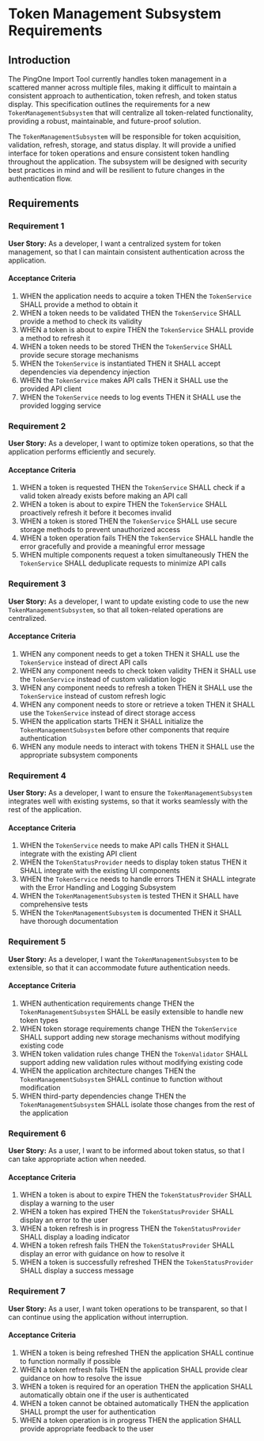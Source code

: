 # Token Management Subsystem Requirements

## Introduction

The PingOne Import Tool currently handles token management in a scattered manner across multiple files, making it difficult to maintain a consistent approach to authentication, token refresh, and token status display. This specification outlines the requirements for a new `TokenManagementSubsystem` that will centralize all token-related functionality, providing a robust, maintainable, and future-proof solution.

The `TokenManagementSubsystem` will be responsible for token acquisition, validation, refresh, storage, and status display. It will provide a unified interface for token operations and ensure consistent token handling throughout the application. The subsystem will be designed with security best practices in mind and will be resilient to future changes in the authentication flow.

## Requirements

### Requirement 1

**User Story:** As a developer, I want a centralized system for token management, so that I can maintain consistent authentication across the application.

#### Acceptance Criteria

1. WHEN the application needs to acquire a token THEN the `TokenService` SHALL provide a method to obtain it
2. WHEN a token needs to be validated THEN the `TokenService` SHALL provide a method to check its validity
3. WHEN a token is about to expire THEN the `TokenService` SHALL provide a method to refresh it
4. WHEN a token needs to be stored THEN the `TokenService` SHALL provide secure storage mechanisms
5. WHEN the `TokenService` is instantiated THEN it SHALL accept dependencies via dependency injection
6. WHEN the `TokenService` makes API calls THEN it SHALL use the provided API client
7. WHEN the `TokenService` needs to log events THEN it SHALL use the provided logging service

### Requirement 2

**User Story:** As a developer, I want to optimize token operations, so that the application performs efficiently and securely.

#### Acceptance Criteria

1. WHEN a token is requested THEN the `TokenService` SHALL check if a valid token already exists before making an API call
2. WHEN a token is about to expire THEN the `TokenService` SHALL proactively refresh it before it becomes invalid
3. WHEN a token is stored THEN the `TokenService` SHALL use secure storage methods to prevent unauthorized access
4. WHEN a token operation fails THEN the `TokenService` SHALL handle the error gracefully and provide a meaningful error message
5. WHEN multiple components request a token simultaneously THEN the `TokenService` SHALL deduplicate requests to minimize API calls

### Requirement 3

**User Story:** As a developer, I want to update existing code to use the new `TokenManagementSubsystem`, so that all token-related operations are centralized.

#### Acceptance Criteria

1. WHEN any component needs to get a token THEN it SHALL use the `TokenService` instead of direct API calls
2. WHEN any component needs to check token validity THEN it SHALL use the `TokenService` instead of custom validation logic
3. WHEN any component needs to refresh a token THEN it SHALL use the `TokenService` instead of custom refresh logic
4. WHEN any component needs to store or retrieve a token THEN it SHALL use the `TokenService` instead of direct storage access
5. WHEN the application starts THEN it SHALL initialize the `TokenManagementSubsystem` before other components that require authentication
6. WHEN any module needs to interact with tokens THEN it SHALL use the appropriate subsystem components

### Requirement 4

**User Story:** As a developer, I want to ensure the `TokenManagementSubsystem` integrates well with existing systems, so that it works seamlessly with the rest of the application.

#### Acceptance Criteria

1. WHEN the `TokenService` needs to make API calls THEN it SHALL integrate with the existing API client
2. WHEN the `TokenStatusProvider` needs to display token status THEN it SHALL integrate with the existing UI components
3. WHEN the `TokenService` needs to handle errors THEN it SHALL integrate with the Error Handling and Logging Subsystem
4. WHEN the `TokenManagementSubsystem` is tested THEN it SHALL have comprehensive tests
5. WHEN the `TokenManagementSubsystem` is documented THEN it SHALL have thorough documentation

### Requirement 5

**User Story:** As a developer, I want the `TokenManagementSubsystem` to be extensible, so that it can accommodate future authentication needs.

#### Acceptance Criteria

1. WHEN authentication requirements change THEN the `TokenManagementSubsystem` SHALL be easily extensible to handle new token types
2. WHEN token storage requirements change THEN the `TokenService` SHALL support adding new storage mechanisms without modifying existing code
3. WHEN token validation rules change THEN the `TokenValidator` SHALL support adding new validation rules without modifying existing code
4. WHEN the application architecture changes THEN the `TokenManagementSubsystem` SHALL continue to function without modification
5. WHEN third-party dependencies change THEN the `TokenManagementSubsystem` SHALL isolate those changes from the rest of the application

### Requirement 6

**User Story:** As a user, I want to be informed about token status, so that I can take appropriate action when needed.

#### Acceptance Criteria

1. WHEN a token is about to expire THEN the `TokenStatusProvider` SHALL display a warning to the user
2. WHEN a token has expired THEN the `TokenStatusProvider` SHALL display an error to the user
3. WHEN a token refresh is in progress THEN the `TokenStatusProvider` SHALL display a loading indicator
4. WHEN a token refresh fails THEN the `TokenStatusProvider` SHALL display an error with guidance on how to resolve it
5. WHEN a token is successfully refreshed THEN the `TokenStatusProvider` SHALL display a success message

### Requirement 7

**User Story:** As a user, I want token operations to be transparent, so that I can continue using the application without interruption.

#### Acceptance Criteria

1. WHEN a token is being refreshed THEN the application SHALL continue to function normally if possible
2. WHEN a token refresh fails THEN the application SHALL provide clear guidance on how to resolve the issue
3. WHEN a token is required for an operation THEN the application SHALL automatically obtain one if the user is authenticated
4. WHEN a token cannot be obtained automatically THEN the application SHALL prompt the user for authentication
5. WHEN a token operation is in progress THEN the application SHALL provide appropriate feedback to the user